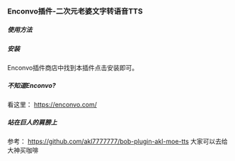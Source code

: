 ### Enconvo插件-二次元老婆文字转语音TTS


##### 使用方法


##### 安装

Enconvo插件商店中找到本插件点击安装即可。



##### 不知道Enconvo?

看这里： https://enconvo.com/



##### 站在巨人的肩膀上

参考： https://github.com/akl7777777/bob-plugin-akl-moe-tts
大家可以去给大神买咖啡

